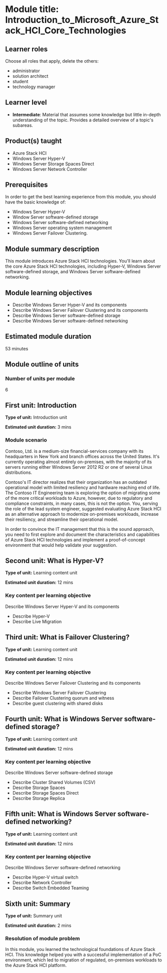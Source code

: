 # Module title: Introduction_to_Microsoft_Azure_Stack_HCI_Core_Technologies

## Learner roles

Choose all roles that apply, delete the others:

- administrator
- solution architect
- student
- technology manager

## Learner level

- **Intermediate**: Material that assumes some knowledge but little in-depth understanding of the topic. Provides a detailed overview of a topic's subareas.

## Product(s) taught

- Azure Stack HCI 
- Windows Server Hyper-V
- Windows Server Storage Spaces Direct
- Windows Server Network Controller

## Prerequisites

In order to get the best learning experience from this module, you should have the basic knowledge of:

- Windows Server Hyper-V
- Window Server software-defined storage
- Windows Server software-defined networking
- Windows Server operating system management
- Windows Server Failover Clustering.

## Module summary description

This module introduces Azure Stack HCI technologies. You'll learn about the core Azure Stack HCI technologies, including Hyper-V, Windows Server software-defined storage, and Windows Server software-defined networking. 

## Module learning objectives

- Describe Windows Server Hyper-V and its components
- Describe Windows Server Failover Clustering and its components
- Describe Windows Server software-defined storage
- Describe Windows Server software-defined networking

## Estimated module duration

53 minutes

## Module outline of units

### Number of units per module

6

## First unit: Introduction

**Type of unit:** Introduction unit

**Estimated unit duration:** 3 mins

### Module scenario

Contoso, Ltd. is a medium-size financial-services company with its headquarters in New York and branch offices across the United States. It's currently operating almost entirely on-premises, with the majority of its servers running either Windows Server 2012 R2 or one of several Linux distributions. 

Contoso's IT director realizes that their organization has an outdated operational model with limited resiliency and hardware reaching end of life. The Contoso IT Engineering team is exploring the option of migrating some of the more critical workloads to Azure, however, due to regulatory and compliance constraints, in many cases, this is not the option. You, serving the role of the lead system engineer, suggested evaluating Azure Stack HCI as an alternative approach to modernize on-premises workloads, increase their resiliency, and streamline their operational model. 

In order to convince the IT management that this is the sound approach, you need to first explore and document the characteristics and capabilities of Azure Stack HCI technologies and implement a proof-of-concept environment that would help validate your suggestion. 


## Second unit: What is Hyper-V?

**Type of unit:** Learning content unit

**Estimated unit duration:** 12 mins

### Key content per learning objective

Describe Windows Server Hyper-V and its components

- Describe Hyper-V
- Describe Live Migration

## Third unit: What is Failover Clustering?

**Type of unit:** Learning content unit

**Estimated unit duration:** 12 mins

### Key content per learning objective

Describe Windows Server Failover Clustering and its components

- Describe Windows Server Failover Clustering
- Describe Failover Clustering quorum and witness
- Describe guest clustering with shared disks

## Fourth unit: What is Windows Server software-defined storage?

**Type of unit:** Learning content unit

**Estimated unit duration:** 12 mins

### Key content per learning objective

Describe Windows Server software-defined storage

- Describe Cluster Shared Volumes (CSV)
- Describe Storage Spaces
- Describe Storage Spaces Direct
- Describe Storage Replica

## Fifth unit: What is Windows Server software-defined networking?

**Type of unit:** Learning content unit

**Estimated unit duration:** 12 mins

### Key content per learning objective

Describe Windows Server software-defined networking

- Describe Hyper-V virtual switch
- Describe Network Controller
- Describe Switch Embedded Teaming

## Sixth unit: Summary

**Type of unit:** Summary unit

**Estimated unit duration:** 2 mins

### Resolution of module problem

In this module, you learned the technological foundations of Azure Stack HCI. This knowledge helped you with a successful implementation of a PoC environment, which led to migration of regulated, on-premises workloads to the Azure Stack HCI platform.